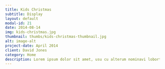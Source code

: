 ```yaml
---
title: Kids Christmas
subtitle: Display
layout: default
modal-id: 21
date: 2014-08-14
img: kids-christmas.jpg
thumbnail: thumbs/kids-christmas-thumbnail.jpg
alt: image-alt
project-date: April 2014
client: David Jones
category: Home
description: Lorem ipsum dolor sit amet, usu cu alterum nominavi lobortis.
---
```

